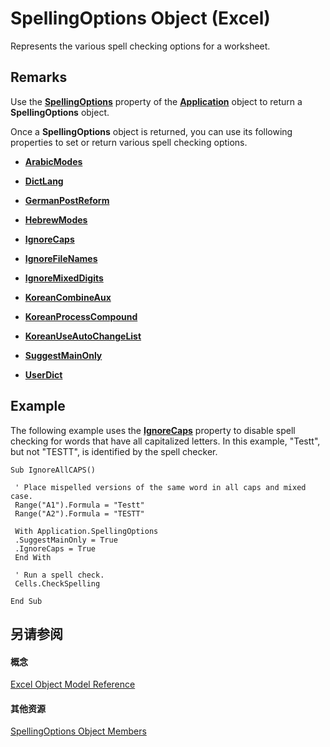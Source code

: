 
# SpellingOptions Object (Excel)

Represents the various spell checking options for a worksheet.


## Remarks

Use the  **[SpellingOptions](c3d1970b-1276-9af7-88d6-e8e77bc32095.md)** property of the **[Application](19b73597-5cf9-4f56-8227-b5211f657f6f.md)** object to return a **SpellingOptions** object.

Once a  **SpellingOptions** object is returned, you can use its following properties to set or return various spell checking options.


-  **[ArabicModes](0b4fb37e-e5f4-318b-27c1-a90adf39938e.md)**
    
-  **[DictLang](3564b149-5d37-88b4-a0b1-73398e9373c5.md)**
    
-  **[GermanPostReform](52e7c958-9122-ee2e-c5c1-335a2c2b520b.md)**
    
-  **[HebrewModes](b8ecfa29-7ec4-180b-fb37-6876ab6c0cc7.md)**
    
-  **[IgnoreCaps](185b79d8-9c46-3b17-d2ee-e2544e2dce22.md)**
    
-  **[IgnoreFileNames](346b454b-b501-9836-4d45-dbe551f4c2cb.md)**
    
-  **[IgnoreMixedDigits](6803fa80-3850-5b34-d22b-3d617c14e537.md)**
    
-  **[KoreanCombineAux](9e858f87-e302-2d51-aa9e-383352b534e2.md)**
    
-  **[KoreanProcessCompound](c6bb9d79-d464-1644-4873-5f3ccf84e487.md)**
    
-  **[KoreanUseAutoChangeList](9ee57b2d-2a13-8055-d543-234134484fc4.md)**
    
-  **[SuggestMainOnly](f4a5aa0a-78be-bd98-22e8-b85eac0f4428.md)**
    
-  **[UserDict](8816b44e-98e5-8829-cb6e-af4ac4040838.md)**
    

## Example

The following example uses the  **[IgnoreCaps](185b79d8-9c46-3b17-d2ee-e2544e2dce22.md)** property to disable spell checking for words that have all capitalized letters. In this example, "Testt", but not "TESTT", is identified by the spell checker.


```
Sub IgnoreAllCAPS() 
 
 ' Place mispelled versions of the same word in all caps and mixed case. 
 Range("A1").Formula = "Testt" 
 Range("A2").Formula = "TESTT" 
 
 With Application.SpellingOptions 
 .SuggestMainOnly = True 
 .IgnoreCaps = True 
 End With 
 
 ' Run a spell check. 
 Cells.CheckSpelling 
 
End Sub
```


## 另请参阅


#### 概念


[Excel Object Model Reference](11ea8598-8a20-92d5-f98b-0da04263bf2c.md)
#### 其他资源


[SpellingOptions Object Members](http://msdn.microsoft.com/library/d25612d9-256d-de1b-e89b-0440f37d9caa%28Office.15%29.aspx)